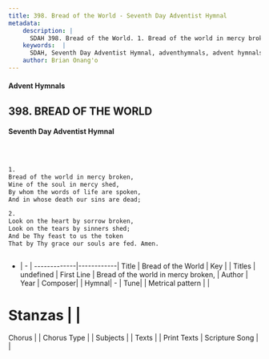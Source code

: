 ```yaml
---
title: 398. Bread of the World - Seventh Day Adventist Hymnal
metadata:
    description: |
      SDAH 398. Bread of the World. 1. Bread of the world in mercy broken, Wine of the soul in mercy shed, By whom the words of life are spoken, And in whose death our sins are dead;
    keywords:  |
      SDAH, Seventh Day Adventist Hymnal, adventhymnals, advent hymnals, Bread of the World, Bread of the world in mercy broken, 
    author: Brian Onang'o
---
```


#### Advent Hymnals
## 398. BREAD OF THE WORLD
#### Seventh Day Adventist Hymnal

```txt



1.
Bread of the world in mercy broken,
Wine of the soul in mercy shed,
By whom the words of life are spoken,
And in whose death our sins are dead;

2.
Look on the heart by sorrow broken,
Look on the tears by sinners shed;
And be Thy feast to us the token
That by Thy grace our souls are fed. Amen.



```

- |   -  |
-------------|------------|
Title | Bread of the World |
Key |  |
Titles | undefined |
First Line | Bread of the world in mercy broken, |
Author | 
Year | 
Composer|  |
Hymnal|  - |
Tune|  |
Metrical pattern | |
# Stanzas |  |
Chorus |  |
Chorus Type |  |
Subjects |  |
Texts |  |
Print Texts | 
Scripture Song |  |
  
